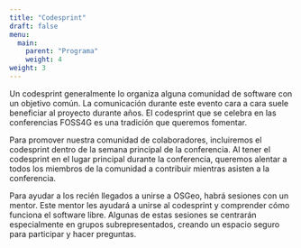 ```yaml
---
title: "Codesprint"
draft: false
menu:
  main:
    parent: "Programa"
    weight: 4
weight: 3
---
```


Un codesprint generalmente lo organiza alguna comunidad de software con un objetivo común. La comunicación durante este evento cara a cara suele beneficiar al proyecto durante años. El codesprint que se celebra en las conferencias FOSS4G es una tradición que queremos fomentar.

Para promover nuestra comunidad de colaboradores, incluiremos el codesprint dentro de la semana principal de la conferencia. Al tener el codesprint en el lugar principal durante la conferencia, queremos alentar a todos los miembros de la comunidad a contribuir mientras asisten a la conferencia.

Para ayudar a los recién llegados a unirse a OSGeo, habrá sesiones con un mentor. Este mentor les ayudará a unirse al codesprint y comprender cómo funciona el software libre. Algunas de estas sesiones se centrarán especialmente en grupos subrepresentados, creando un espacio seguro para participar y hacer preguntas.
